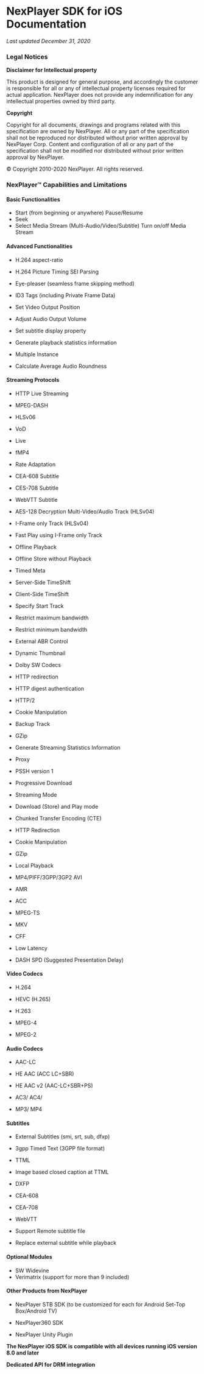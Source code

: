 # NexPlayer SDK for iOS Documentation
*Last updated December 31, 2020*

### Legal Notices

**Disclaimer for Intellectual property**

This product is designed for general purpose, and accordingly the customer is responsible for all or any of intellectual property licenses required for actual application. NexPlayer does not provide any indemnification for any intellectual properties owned by third party.

**Copyright**

Copyright for all documents, drawings and programs related with this specification are owned by NexPlayer.
All or any part of the specification shall not be reproduced nor distributed without prior written approval by NexPlayer Corp. Content and configuration of all or any part of the specification shall not be modified nor distributed without prior written approval by NexPlayer.

© Copyright 2010-2020 NexPlayer. All rights reserved.

### NexPlayer™ Capabilities and Limitations

#### Basic Functionalities
- Start (from beginning or anywhere) Pause/Resume
- Seek
- Select Media Stream (Multi-Audio/Video/Subtitle) Turn on/off Media Stream

#### Advanced Functionalities

- H.264 aspect-ratio

- H.264 Picture Timing SEI Parsing

- Eye-pleaser (seamless frame skipping method) 

- ID3 Tags (including Private Frame Data)

- Set Video Output Position

- Adjust Audio Output Volume

- Set subtitle display property

- Generate playback statistics information 

- Multiple Instance

- Calculate Average Audio Roundness

#### Streaming Protocols

- HTTP Live Streaming

- MPEG-DASH

- HLSv06

- VoD

- Live

- fMP4

- Rate Adaptation

- CEA-608 Subtitle

- CES-708 Subtitle

- WebVTT Subtitle

- AES-128 Decryption Multi-Video/Audio Track (HLSv04) 

- I-Frame only Track (HLSv04)

- Fast Play using I-Frame only Track 

- Offline Playback

- Offline Store without Playback 

- Timed Meta

- Server-Side TimeShift 

- Client-Side TimeShift

- Specify Start Track

- Restrict maximum bandwidth 

- Restrict minimum bandwidth 

- External ABR Control 

- Dynamic Thumbnail

- Dolby SW Codecs

- HTTP redirection

- HTTP digest authentication 

- HTTP/2 

- Cookie Manipulation 

- Backup Track

- GZip

- Generate Streaming Statistics Information 

- Proxy

- PSSH version 1

- Progressive Download

- Streaming Mode

- Download (Store) and Play mode 

- Chunked Transfer Encoding (CTE)

- HTTP Redirection

- Cookie Manipulation 

- GZip

- Local Playback

- MP4/PIFF/3GPP/3GP2 AVI

- AMR

- ACC

- MPEG-TS 

- MKV

- CFF

- Low Latency

- DASH SPD (Suggested Presentation Delay) 

#### Video Codecs

- H.264

- HEVC (H.265) 

- H.263

- MPEG-4 

- MPEG-2

#### Audio Codecs

- AAC-LC

- HE AAC (ACC LC+SBR)

- HE AAC v2 (AAC-LC+SBR+PS)

- AC3/ AC4/ 

- MP3/ MP4

#### Subtitles

- External Subtitles (smi, srt, sub, dfxp) 

- 3gpp Timed Text (3GPP file format)

- TTML

- Image based closed caption at TTML 

- DXFP

- CEA-608

- CEA-708

- WebVTT

- Support Remote subtitle file

- Replace external subtitle while playback

#### Optional Modules 

- SW Widevine
- Verimatrix (support for more than 9 included)

#### Other Products from NexPlayer

- NexPlayer STB SDK (to be customized for each for Android Set-Top Box/Android TV) 

- NexPlayer360 SDK

- NexPlayer Unity Plugin



**The NexPlayer iOS SDK is compatible with all devices running iOS version 8.0 and later**

**Dedicated API for DRM integration**
